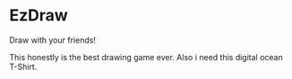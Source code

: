 # EzDraw
Draw with your friends!

This honestly is the best drawing game ever. Also i need this digital ocean T-Shirt.
